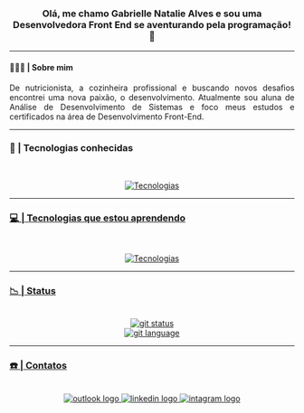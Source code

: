<div align='center'>
<h3>Olá, me chamo Gabrielle Natalie Alves e sou uma Desenvolvedora Front End se aventurando pela programação! 🚀</h3>
</div>

---
#### 👩🏻‍💻 | Sobre mim
<p align='justify'>
De nutricionista, a cozinheira profissional e buscando novos desafios encontrei uma nova paixão, o desenvolvimento. Atualmente sou aluna de Análise de Desenvolvimento de Sistemas e foco meus estudos e certificados na área de Desenvolvimento Front-End.
</p>

---

### 🌟 | Tecnologias conhecidas
<br>

<div>
<p align='center'>
  <a href="https://skillicons.dev">
<img src="https://skillicons.dev/icons?i=html,css,scss,js,react,vscode,windows,figma,github,npm,nodejs " alt='Tecnologias'>  
</div>
    
---
### 💻 | Tecnologias que estou aprendendo
<br>

<div>
<p align='center'>
  <a href="https://skillicons.dev">
<img src="https://skillicons.dev/icons?i=ts,bootstrap,vue,redux,styledcomponents,vite" alt='Tecnologias'>  
</div>
    
---
### 📉 |  Status
<br>
<div align='center'>
  <img src='https://github-readme-stats.vercel.app/api?username=gabinatalie&show_icons=true&theme=dracula' alt='git status'>
  <br>
  <img src='https://github-readme-stats.vercel.app/api/top-langs/?username=gabinatalie&size_weight=1&count_weight=0&layout=compact&theme=tokyonight' alt='git language'>
</div>

---

### ☎️ | Contatos 
<br>
<div align='center'>
<a href="mailto: gabi-natalie@hotmail.com"><img src="https://img.shields.io/badge/Microsoft_Outlook-0078D4?logo=microsoft-outlook&logoColor=white&style=for-the-badge" alt='outlook logo'>
<a href='https://www.linkedin.com/in/gabriellenataliealves/' target="_blank"><img src='https://img.shields.io/badge/LinkedIn-0A66C2?logo=linkedin&logoColor=white&style=for-the-badge' alt='linkedin logo'>
<a href='http://www.intagram.com/gueibi/' target='_blank'><img src='https://img.shields.io/badge/Instagram-E4405F?logo=instagram&logoColor=white&style=for-the-badge' alt='intagram logo'>
</div>
